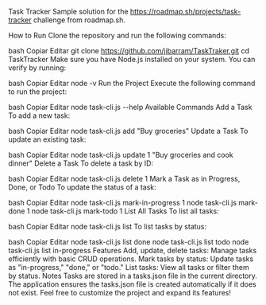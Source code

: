 Task Tracker
Sample solution for the https://roadmap.sh/projects/task-tracker challenge from roadmap.sh.

How to Run
Clone the repository and run the following commands:

bash
Copiar
Editar
git clone https://github.com/jibarram/TaskTraker.git
cd TaskTracker
Make sure you have Node.js installed on your system. You can verify by running:

bash
Copiar
Editar
node -v
Run the Project
Execute the following command to run the project:

bash
Copiar
Editar
node task-cli.js --help
Available Commands
Add a Task
To add a new task:

bash
Copiar
Editar
node task-cli.js add "Buy groceries"
Update a Task
To update an existing task:

bash
Copiar
Editar
node task-cli.js update 1 "Buy groceries and cook dinner"
Delete a Task
To delete a task by ID:

bash
Copiar
Editar
node task-cli.js delete 1
Mark a Task as in Progress, Done, or Todo
To update the status of a task:

bash
Copiar
Editar
node task-cli.js mark-in-progress 1
node task-cli.js mark-done 1
node task-cli.js mark-todo 1
List All Tasks
To list all tasks:

bash
Copiar
Editar
node task-cli.js list
To list tasks by status:

bash
Copiar
Editar
node task-cli.js list done
node task-cli.js list todo
node task-cli.js list in-progress
Features
Add, update, delete tasks: Manage tasks efficiently with basic CRUD operations.
Mark tasks by status: Update tasks as "in-progress," "done," or "todo."
List tasks: View all tasks or filter them by status.
Notes
Tasks are stored in a tasks.json file in the current directory.
The application ensures the tasks.json file is created automatically if it does not exist.
Feel free to customize the project and expand its features!